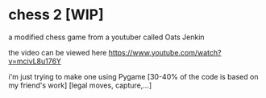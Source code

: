 # chess 2 [WIP]
a modified chess game from a youtuber called Oats Jenkin

the video can be viewed here
https://www.youtube.com/watch?v=mcivL8u176Y

i'm just trying to make one using Pygame
[30-40% of the code is based on my friend's work]
[legal moves, capture,...]

